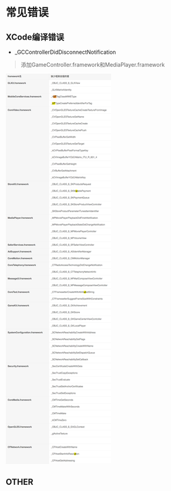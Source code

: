 # 常见错误

## XCode编译错误

- _GCControllerDidDisconnectNotification
> 添加GameController.framework和MediaPlayer.framework

![image](res/Framework错误.png)

## OTHER